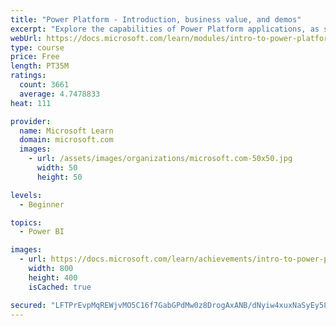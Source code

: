 ```yaml
---
title: "Power Platform - Introduction, business value, and demos"
excerpt: "Explore the capabilities of Power Platform applications, as seen in demonstrations and customer case studies."
webUrl: https://docs.microsoft.com/learn/modules/intro-to-power-platform-mba/
type: course
price: Free
length: PT35M
ratings:
  count: 3661
  average: 4.7478833
heat: 111

provider:
  name: Microsoft Learn
  domain: microsoft.com
  images:
    - url: /assets/images/organizations/microsoft.com-50x50.jpg
      width: 50
      height: 50

levels:
  - Beginner

topics:
  - Power BI

images:
  - url: https://docs.microsoft.com/learn/achievements/intro-to-power-platform-social.png
    width: 800
    height: 400
    isCached: true

secured: "LFTPrEvpMqREWjvMO5C16f7GabGPdMw0z8DrogAxANB/dNyiw4xuxNaSyEy58w+RyfY1Cu1O7X1jxVkmtcRR+KPYAzDcYW2nZ8iJO0iQITI1TGAfVsSy0MFVBzMl7WnQUEfzx3O5+GctLADrnS1PgXxDwHMSs4eqHu4XGD73wkRJLQOtVN6q/fux5R13JUDIQxpxqmz/rhm+d6UWKQHoGydvE6B4ZR3VDnHyFY1ByAaORVYAPA8vI8aoC357W4u13lbdzrDA8CxGc+ao5sKWzRTuUzUmiF4Je5UZhPuL8QudUCrubg2ateksAAq6sgvWIKk5PkgOJ1Ij6jpuNGc6Iy3bgZa+8DKk4xNCw/1boOejOUwh5FFoOZ3gNlE78M+OKY8DLwrt5uZcqX5xea32mnSuHdWOgkcLED8m+zcJp4k=;28IzWGjjKQmQbH4xcj5pUQ=="
---
```


